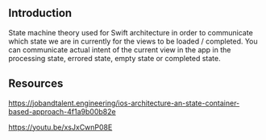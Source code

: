 
## Introduction

State machine theory used for Swift architecture in order to communicate which state we are in currently for the views to be loaded / completed.
You can communicate actual intent of the current view in the app in the processing state, errored state, empty state or completed state.




## Resources


https://jobandtalent.engineering/ios-architecture-an-state-container-based-approach-4f1a9b00b82e

https://youtu.be/xsJxCwnP08E

